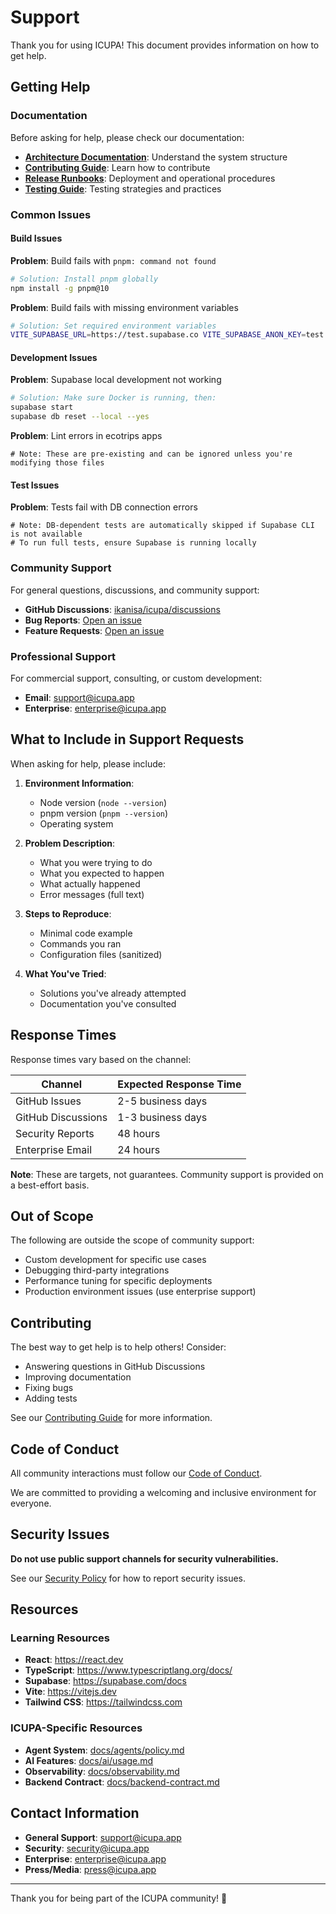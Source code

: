 # Support

Thank you for using ICUPA! This document provides information on how to get help.

## Getting Help

### Documentation

Before asking for help, please check our documentation:

- **[Architecture Documentation](docs/ARCHITECTURE.md)**: Understand the system structure
- **[Contributing Guide](CONTRIBUTING.md)**: Learn how to contribute
- **[Release Runbooks](docs/runbooks/)**: Deployment and operational procedures
- **[Testing Guide](docs/testing.md)**: Testing strategies and practices

### Common Issues

#### Build Issues

**Problem**: Build fails with `pnpm: command not found`
```bash
# Solution: Install pnpm globally
npm install -g pnpm@10
```

**Problem**: Build fails with missing environment variables
```bash
# Solution: Set required environment variables
VITE_SUPABASE_URL=https://test.supabase.co VITE_SUPABASE_ANON_KEY=test pnpm build
```

#### Development Issues

**Problem**: Supabase local development not working
```bash
# Solution: Make sure Docker is running, then:
supabase start
supabase db reset --local --yes
```

**Problem**: Lint errors in ecotrips apps
```text
# Note: These are pre-existing and can be ignored unless you're modifying those files
```

#### Test Issues

**Problem**: Tests fail with DB connection errors
```text
# Note: DB-dependent tests are automatically skipped if Supabase CLI is not available
# To run full tests, ensure Supabase is running locally
```

### Community Support

For general questions, discussions, and community support:

- **GitHub Discussions**: [ikanisa/icupa/discussions](https://github.com/ikanisa/icupa/discussions)
- **Bug Reports**: [Open an issue](https://github.com/ikanisa/icupa/issues/new?template=bug_report.md)
- **Feature Requests**: [Open an issue](https://github.com/ikanisa/icupa/issues/new?template=feature_request.md)

### Professional Support

For commercial support, consulting, or custom development:

- **Email**: support@icupa.app
- **Enterprise**: enterprise@icupa.app

## What to Include in Support Requests

When asking for help, please include:

1. **Environment Information**:
   - Node version (`node --version`)
   - pnpm version (`pnpm --version`)
   - Operating system

2. **Problem Description**:
   - What you were trying to do
   - What you expected to happen
   - What actually happened
   - Error messages (full text)

3. **Steps to Reproduce**:
   - Minimal code example
   - Commands you ran
   - Configuration files (sanitized)

4. **What You've Tried**:
   - Solutions you've already attempted
   - Documentation you've consulted

## Response Times

Response times vary based on the channel:

| Channel            | Expected Response Time |
| ------------------ | ---------------------- |
| GitHub Issues      | 2-5 business days      |
| GitHub Discussions | 1-3 business days      |
| Security Reports   | 48 hours               |
| Enterprise Email   | 24 hours               |

**Note**: These are targets, not guarantees. Community support is provided on a best-effort basis.

## Out of Scope

The following are outside the scope of community support:

- Custom development for specific use cases
- Debugging third-party integrations
- Performance tuning for specific deployments
- Production environment issues (use enterprise support)

## Contributing

The best way to get help is to help others! Consider:

- Answering questions in GitHub Discussions
- Improving documentation
- Fixing bugs
- Adding tests

See our [Contributing Guide](CONTRIBUTING.md) for more information.

## Code of Conduct

All community interactions must follow our [Code of Conduct](CODE_OF_CONDUCT.md).

We are committed to providing a welcoming and inclusive environment for everyone.

## Security Issues

**Do not use public support channels for security vulnerabilities.**

See our [Security Policy](SECURITY.md) for how to report security issues.

## Resources

### Learning Resources

- **React**: https://react.dev
- **TypeScript**: https://www.typescriptlang.org/docs/
- **Supabase**: https://supabase.com/docs
- **Vite**: https://vitejs.dev
- **Tailwind CSS**: https://tailwindcss.com

### ICUPA-Specific Resources

- **Agent System**: [docs/agents/policy.md](docs/agents/policy.md)
- **AI Features**: [docs/ai/usage.md](docs/ai/usage.md)
- **Observability**: [docs/observability.md](docs/observability.md)
- **Backend Contract**: [docs/backend-contract.md](docs/backend-contract.md)

## Contact Information

- **General Support**: support@icupa.app
- **Security**: security@icupa.app
- **Enterprise**: enterprise@icupa.app
- **Press/Media**: press@icupa.app

---

Thank you for being part of the ICUPA community! 🎉
